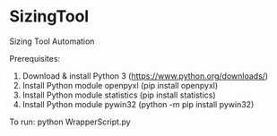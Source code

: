 # SizingTool
Sizing Tool Automation

Prerequisites:
1. Download & install Python 3 (https://www.python.org/downloads/)
2. Install Python module openpyxl (pip install openpyxl)
3. Install Python module statistics (pip install statistics)
4. Install Python module pywin32 (python -m pip install pywin32)

To run:
python WrapperScript.py